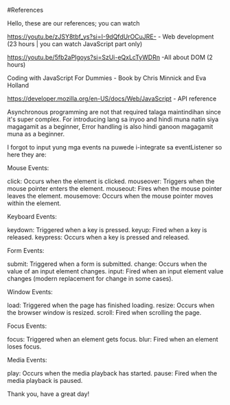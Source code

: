 #References

Hello, these are our references; you can watch 

https://youtu.be/zJSY8tbf_ys?si=I-9dQfdUrOCuJRE- - Web development (23 hours | you can watch JavaScript part only)

https://youtu.be/5fb2aPlgoys?si=SzUi-eQxLcTyWDRn -All about DOM (2 hours)

Coding with JavaScript For Dummies - Book by Chris Minnick and Eva Holland

https://developer.mozilla.org/en-US/docs/Web/JavaScript - API reference

Asynchronous programming are not that required talaga maintindihan since it's super complex. 
For introducing lang sa inyoo and hindi muna natin siya magagamit as a beginner, Error handling is
also hindi ganoon magagamit muna as a beginner.

I forgot to input yung mga events na puwede i-integrate sa eventListener so here they are:

Mouse Events:

click: Occurs when the element is clicked.
mouseover: Triggers when the mouse pointer enters the element.
mouseout: Fires when the mouse pointer leaves the element.
mousemove: Occurs when the mouse pointer moves within the element.


Keyboard Events:

keydown: Triggered when a key is pressed.
keyup: Fired when a key is released.
keypress: Occurs when a key is pressed and released.


Form Events:

submit: Triggered when a form is submitted.
change: Occurs when the value of an input element changes.
input: Fired when an input element value changes (modern replacement for change in some cases).


Window Events:

load: Triggered when the page has finished loading.
resize: Occurs when the browser window is resized.
scroll: Fired when scrolling the page.


Focus Events:

focus: Triggered when an element gets focus.
blur: Fired when an element loses focus.


Media Events:

play: Occurs when the media playback has started.
pause: Fired when the media playback is paused.

Thank you, have a great day!
